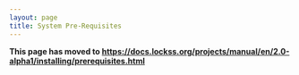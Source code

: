 ```yaml
---
layout: page
title: System Pre-Requisites
---
```


**This page has moved to <https://docs.lockss.org/projects/manual/en/2.0-alpha1/installing/prerequisites.html>**
